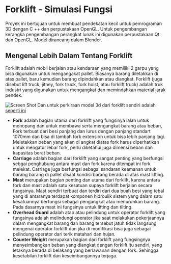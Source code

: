 # Forklift - Simulasi Fungsi
Proyek ini bertujuan untuk membuat pendekatan kecil untuk pemrograman 3D dengan C ++ dan perpustakaan OpenGL. Untuk pengembangan kerangka pengembangan perangkat lunak ini digunakan perpustakaan Qt dan OpenGL. Model dirancang dalam Blender.

## Mengenal Lebih Dalam Tentang Forklift
Forklift adalah mobil berjalan atau kendaraan yang memiliki 2 garpu yang bisa digunakan untuk mengangakat pallet. Biasanya barang diletakkan di atas pallet, baru kemudian barang dipindahkan atau diangkat. Forklift (juga disebut lift truck, jitney, fork truck, fork hoist, atau forklift truck) adalah truk industri yang digunakan untuk mengangkat dan memindahkan material jarak pendek. 

![Screen Shot](https://www.indotara.co.id/inliners/BAGIAN-BAGIAN-FORKLIFT-DAN-FUNGSINYA.png)
Dan untuk perkiraan model 3d dari forklift sendiri adalah [seperti ini](https://www.google.com/search?q=forklift+opengl+3d&tbm=isch&ved=2ahUKEwjs2ojW5ozjAhXQEysKHU7wCwsQ2-cCegQIABAC&oq=forklift+opengl+3d&gs_l=mobile-gws-wiz-img.12...1130793.1136618..1137785...0.0..0.248.2021.0j5j5......0....1.........0j0i67j0i30.eGKlOP6Z-_k&ei=1VsWXaycDdCnrAHO4K9Y&client=ms-android-samsung-gj-rev1&prmd=isvn&safe=strict)

* **Fork** adalah bagian utama dari forklift yang fungsinya ialah untuk menopang dan untuk membawa serta mengangkat barang atau beban, Fork terbuat dari besi panjang dan lurus dengan panjang standart 1070mm dan bisa di tambah fork extension untuk bisa lebih panjang lagi. Meletakkan beban yang akan di angkat diatas fork harus diperhatikan untuk mengatur lebar fork, perlu diketahui juga dimensi beban dan kapasitas berat beban.
* **Carriage** adalah bagian dari forklift yang sangat penting yang berfungsi sebgai penghubung antara mast dan fork karena ditempat ini fork melekat. Carriage juga berfungsi sebagai sandaran keamanan untuk barang barang di pallet disaat kondisi barang berada di atas mast lifting.
* **Mast** merupakan bagian penting dan utama dari forklift, karena antara fork dan mast adalah satu kesatuan supaya forklift berjalan secara fungsinya. Mast sendiri terbuat dan terdiri dari dua buah besi yang tebal yang di antaranya terdapat komponen hidroulik sistem yang dalam satu kesatuannya berfungsi sebagai pengangkat atau menurunkan barang. Pada dasarnya mast ini fungsinya untuk lifting dan tilting.
* **Overhead Guard** adalah atap atau pelindung untuk operator forklift yang fungsinya adalah melindungi operator jika saat melakukan pekerjaannya dalam mengangkat barang dan barang tersebut jatuh tidak langsung mengenai operator forklift dan jika di modifikasi bisa juga sebagai pelindung operator dari terik matahari dan hujan.
* **Counter Weight** merupakan bagian dari forklift yang fungsingnya menyeimbangkan beban yang diangkat dengan forklift itu sendiri, yang letaknya berada di belakang yang berlawanan dengan fork. Sehingga kesetabilan forklift dan keseimbangannya terjaga.
